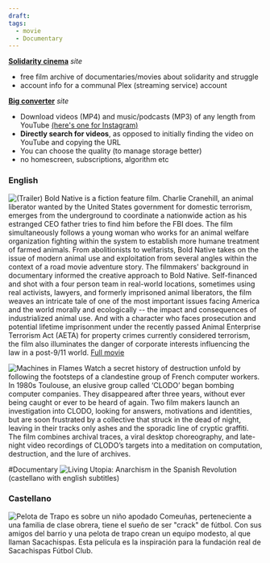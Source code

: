 ```yaml
---
draft: 
tags:
  - movie
  - Documentary
---
```

[**Solidarity cinema**](https://www.solidaritycinema.com/) *site*

- free film archive of documentaries/movies about solidarity and struggle
- account info for a communal Plex (streaming service) account

[**Big converter**](https://bigconv.com/v254/) *site*

- Download videos (MP4) and music/podcasts (MP3) of any length from YouTube [(here's one for Instagram)](https://www.save-free.com/video-downloader/)
- **Directly search for videos**, as opposed to initially finding the video on YouTube and copying the URL
- You can choose the quality (to manage storage better)
- no homescreen, subscriptions, algorithm etc
### English

![(Trailer)](https://www.youtube.com/watch?v=KCL4jQWPQ-Q) 
Bold Native is a fiction feature film. Charlie Cranehill, an animal liberator wanted by the United States government for domestic terrorism, emerges from the underground to coordinate a nationwide action as his estranged CEO father tries to find him before the FBI does. The film simultaneously follows a young woman who works for an animal welfare organization fighting within the system to establish more humane treatment of farmed animals. From abolitionists to welfarists, Bold Native takes on the issue of modern animal use and exploitation from several angles within the context of a road movie adventure story. The filmmakers' background in documentary informed the creative approach to Bold Native. Self-financed and shot with a four person team in real-world locations, sometimes using real activists, lawyers, and formerly imprisoned animal liberators, the film weaves an intricate tale of one of the most important issues facing America and the world morally and ecologically -- the impact and consequences of industrialized animal use. And with a character who faces prosecution and potential lifetime imprisonment under the recently passed Animal Enterprise Terrorism Act (AETA) for property crimes currently considered terrorism, the film also illuminates the danger of corporate interests influencing the law in a post-9/11 world.
[Full movie](https://www.youtube.com/watch?v=JToC6l9Xx_c)



![Machines in Flames](https://www.youtube.com/watch?v=qGVMu5OPu7E) 
Watch a secret history of destruction unfold by following the footsteps of a clandestine group of French computer workers. In 1980s Toulouse, an elusive group called ‘CLODO’ began bombing computer companies. They disappeared after three years, without ever being caught or ever to be heard of again. Two film makers launch an investigation into CLODO, looking for answers, motivations and identities, but are soon frustrated by a collective that struck in the dead of night, leaving in their tracks only ashes and the sporadic line of cryptic graffiti. The film combines archival traces, a viral desktop choreography, and late-night video recordings of CLODO’s targets into a meditation on computation, destruction, and the lure of archives. 

#Documentary
![Living Utopia: Anarchism in the Spanish Revolution](https://www.youtube.com/watch?v=HAEhRRDvHHQ&t=606s)
(castellano with english subtitles) 

### Castellano

![Pelota de Trapo](https://www.youtube.com/watch?v=085W3Kjoums)
 es sobre un niño apodado Comeuñas, perteneciente a una familia de clase obrera, tiene el sueño de ser "crack" de fútbol. Con sus amigos del barrio y una pelota de trapo crean un equipo modesto, al que llaman Sacachispas. Esta película es la inspiración para la fundación real de Sacachispas Fútbol Club.


